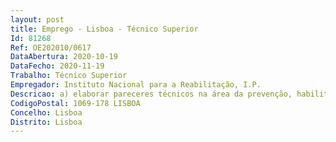 ```yaml
--- 
layout: post
title: Emprego - Lisboa - Técnico Superior
Id: 81268
Ref: OE202010/0617
DataAbertura: 2020-10-19
DataFecho: 2020-11-19
Trabalho: Técnico Superior
Empregador: Instituto Nacional para a Reabilitação, I.P.
Descricao: a) elaborar pareceres técnicos na área da prevenção, habilitação, reabilitação e participação das pessoas com deficiência ou incapacidade.b) conceção, acompanhamento e avaliação de planos de formação na área da deficiência, inclusão, e participação social c) monitorar formação e avaliar de planos de formação e metodologias formativas d) moderar e assegurar a tutoria em formação à distancia em plataformas de e learning  e) preparar e acompanhar ações de formação na modalidade à distancia, através de plataformas tecnológicas e de ferramentas de comunicação on line  f) acompanhar iniciativas no âmbito da investigação e certificação da formação e qualificação realizada na área da deficiência g) Colaborar no desenvolvimento da área da deficiência, designadamente na conceção, acompanhamento, produção e avaliação de recursos em suporte digital multiformato h) Transversais ou genéricas designadamente, comunicação e relacionamento interpessoal, iniciativa, criatividade, sentido de organização, espírito critico, perceção e inter perceção nas relações pessoais e preocupação e solicitude em relação aos integrantes da equipa multidisciplinar
CodigoPostal: 1069-178 LISBOA
Concelho: Lisboa
Distrito: Lisboa
--- 
```

